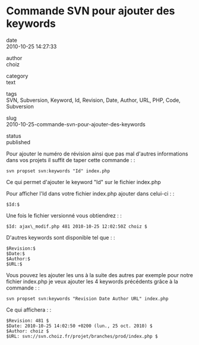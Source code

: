 Commande SVN pour ajouter des keywords
======================================

date  
2010-10-25 14:27:33

author  
choiz

category  
text

tags  
SVN, Subversion, Keyword, Id, Revision, Date, Author, URL, PHP, Code,
Subversion

slug  
2010-10-25-commande-svn-pour-ajouter-des-keywords

status  
published

Pour ajouter le numéro de révision ainsi que pas mal d'autres
informations dans vos projets il suffit de taper cette commande : :

    svn propset svn:keywords "Id" index.php

Ce qui permet d'ajouter le keyword "Id" sur le fichier index.php

Pour afficher l'Id dans votre fichier index.php ajouter dans celui-ci :
:

    $Id:$

Une fois le fichier versionné vous obtiendrez : :

    $Id: ajax\_modif.php 481 2010-10-25 12:02:50Z choiz $

D'autres keywords sont disponible tel que : :

    $Revision:$
    $Date:$
    $Author:$
    $URL:$

Vous pouvez les ajouter les uns à la suite des autres par exemple pour
notre fichier index.php je veux ajouter les 4 keywords précédents grâce
à la commande : :

    svn propset svn:keywords "Revision Date Author URL" index.php

Ce qui affichera : :

    $Revision: 481 $
    $Date: 2010-10-25 14:02:50 +0200 (lun., 25 oct. 2010) $
    $Author: choiz $
    $URL: svn://svn.choiz.fr/projet/branches/prod/index.php $
